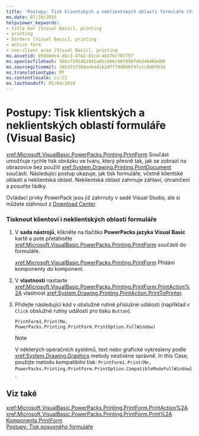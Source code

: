 ```yaml
---
title: 'Postupy: Tisk klientských a neklientských oblastí formuláře (Visual Basic)'
ms.date: 07/20/2015
helpviewer_keywords:
- title bar [Visual Basic], printing
- printing
- borders [Visual Basic], printing
- entire form
- non-client area [Visual Basic], printing
ms.assetid: 856bb0e4-dbc3-47e2-81cd-4b376cf07757
ms.openlocfilehash: 566cf295462945a6bc90bc96f8907de34646bd00
ms.sourcegitcommit: 3d5d33f384eeba41b2dff79d096f47ccc8d8f03d
ms.translationtype: MT
ms.contentlocale: cs-CZ
ms.lasthandoff: 05/04/2018
---
```

# <a name="how-to-print-client-and-non-client-areas-of-a-form-visual-basic"></a>Postupy: Tisk klientských a neklientských oblastí formuláře (Visual Basic)
<xref:Microsoft.VisualBasic.PowerPacks.Printing.PrintForm> Součást umožňuje rychle tisk obrázku ve tvaru, který přesně tak, jak se zobrazí na obrazovce bez použití <xref:System.Drawing.Printing.PrintDocument> součásti. Následující postup ukazuje, jak tisk formuláře, včetně klientské oblasti a neklientská oblast. Neklientská oblast zahrnuje záhlaví, ohraničení a posuňte řádky.  
  
 Ovládací prvky PowerPack jsou již zahrnuty v sadě Visual Studio, ale si můžete stáhnout z [Download Center](http://www.microsoft.com/en-us/download/details.aspx?id=25169).  
  
### <a name="to-print-both-the-client-and-the-non-client-areas-of-a-form"></a>Tisknout klientovi i neklientských oblastí formuláře  
  
1.  V **sada nástrojů**, klikněte na tlačítko **PowerPacks jazyka Visual Basic** kartě a poté přetáhněte <xref:Microsoft.VisualBasic.PowerPacks.Printing.PrintForm> součásti do formuláře.  
  
     <xref:Microsoft.VisualBasic.PowerPacks.Printing.PrintForm> Přidání komponenty do komponent.  
  
2.  V **vlastnosti** nastavte <xref:Microsoft.VisualBasic.PowerPacks.Printing.PrintForm.PrintAction%2A> vlastnost <xref:System.Drawing.Printing.PrintAction.PrintToPrinter>.  
  
3.  Přidejte následující kód v obslužné rutině příslušné události (například v `Click` obslužné rutiny události pro tisku `Button`).  
  
    ```  
    PrintForm1.Print(Me, PowerPacks.Printing.PrintForm.PrintOption.FullWindow)  
    ```  
  
    > [!NOTE]
    >  V některých operačních systémů, text nebo grafické vykresleny podle <xref:System.Drawing.Graphics> metody nestiskne správně. In this Case, použijte metodu kompatibilní tisk: `PrintForm1.Print(Me, PowerPacks.Printing.PrintForm.PrintOption.CompatibleModeFullWindow`).  
  
## <a name="see-also"></a>Viz také  
 <xref:Microsoft.VisualBasic.PowerPacks.Printing.PrintForm.PrintAction%2A>  
 <xref:Microsoft.VisualBasic.PowerPacks.Printing.PrintForm.Print%2A>  
 [Komponenta PrintForm](../../../visual-basic/developing-apps/printing/printform-component.md)  
 [Postupy: Tisk posuvného formuláře](../../../visual-basic/developing-apps/printing/how-to-print-a-scrollable-form.md)
